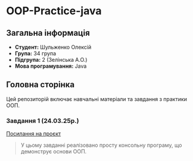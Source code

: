 # OOP-Practice-java

## Загальна інформація

- **Студент:** Шульженко Олексій
- **Група:** 34 група
- **Підгрупа:** 2 (Зелінська А.О.)
- **Мова програмування:** Java

## Головна сторінка

Цей репозиторій включає навчальні матеріали та завдання з практики ООП.

### Завдання 1 (24.03.25р.)

[Посилання на проєкт](OOP%20Practice%20java/untitled/src/ex1/Readme.md)

> У цьому завданні реалізовано просту консольну програму, що демонструє основи ООП.
